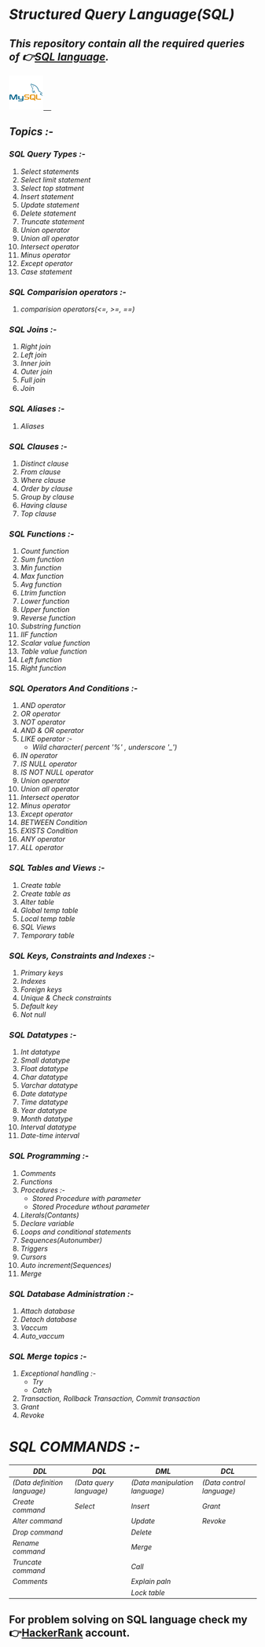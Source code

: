 # **_Structured Query Language(SQL)_**

## *This repository contain all the required queries of :point_right:[SQL language](https://github.com/shreyansh-tyagi/SQL-queries/blob/master/SQL%20QUERY%20FROM%20STARTING%20TO%20END.sql).*

 <a href="https://www.mysql.com/" target="_blank"> <img src="https://raw.githubusercontent.com/devicons/devicon/master/icons/mysql/mysql-original-wordmark.svg" alt="mysql" width="70" height="70"/>&nbsp;&nbsp;&nbsp;&nbsp; </a>

## *Topics :-*
### *SQL Query Types :-*
1. *Select statements*
2. *Select limit statement*
3. *Select top statment*
4. *Insert statement*
5. *Update statement*
6. *Delete statement*
7. *Truncate statement*
8. *Union operator*
9. *Union all operator*
10. *Intersect operator*
11. *Minus operator*
12. *Except operator*
13. *Case statement*

### *SQL Comparision operators :-*
1. *comparision operators(<=, >=, ==)*

### *SQL Joins :-* 
1. *Right join*
2. *Left join*
3. *Inner join*
4. *Outer join*
5. *Full join*
6. *Join*

### *SQL Aliases :-*
1. *Aliases*

### *SQL Clauses :-*
1. *Distinct clause*
2. *From clause*
3. *Where clause*
4. *Order by clause*
5. *Group by clause*
6. *Having clause*
7. *Top clause*

### *SQL Functions :-*
1. *Count function*
2. *Sum function*
3. *Min function*
4. *Max function*
5. *Avg function*
6. *Ltrim function*
7. *Lower function*
8. *Upper function*
9. *Reverse function*
10. *Substring function*
11. *IIF function*
12. *Scalar value function*
13. *Table value function*
14. *Left function*
15. *Right function*

### *SQL Operators And Conditions :-*
1. *AND operator*
2. *OR operator*
3. *NOT operator*
4. *AND & OR operator* 
5. *LIKE operator :-*
   * *Wild character( percent '%' , underscore '_')*
6. *IN operator* 
7. *IS NULL operator*
8. *IS NOT NULL operator*
9. *Union operator*
10. *Union all operator*
11. *Intersect operator*
12. *Minus operator*
13. *Except operator*  
14. *BETWEEN Condition*
15. *EXISTS Condition*
16. *ANY operator*
17. *ALL operator*

### *SQL Tables and Views :-*
1. *Create table*
2. *Create table as*
3. *Alter table*
4. *Global temp table*
5. *Local temp table*
6. *SQL Views*
7. *Temporary table*

### *SQL Keys, Constraints and Indexes :-*
1. *Primary keys*
2. *Indexes*
3. *Foreign keys*
4. *Unique & Check constraints*
5. *Default key*
6. *Not null*

### *SQL Datatypes :-*
1. *Int datatype*
2. *Small datatype*
3. *Float datatype*
4. *Char datatype*
5. *Varchar datatype*
6. *Date datatype*
7. *Time datatype*
8. *Year datatype*
9. *Month datatype*
10. *Interval datatype*
11. *Date-time interval*

### *SQL Programming :-*
1. *Comments* 
2. *Functions*
3. *Procedures :-*
   * *Stored Procedure with parameter* 
   * *Stored Procedure wthout parameter*
4. *Literals(Contants)*
5. *Declare variable*
6. *Loops and conditional statements*
7. *Sequences(Autonumber)*
8. *Triggers*
9. *Cursors*
10. *Auto increment(Sequences)*
11. *Merge*

### *SQL Database Administration :-*
1. *Attach database*
2. *Detach database*
3. *Vaccum*
4. *Auto_vaccum*

### *SQL Merge topics :-*
1. *Exceptional handling :-*
   * *Try*
   * *Catch*
2. *Transaction, Rollback Transaction, Commit transaction*
3. *Grant*
4. *Revoke*

# **_SQL COMMANDS :-_**
 *DDL*|*DQL*|*DML*|*DCL*
------|-----|-----|-----
*(Data definition language)*|*(Data query language)*|*(Data manipulation language)*|*(Data control language)*
*Create command*|*Select*|*Insert*|*Grant*
*Alter command*||*Update*|*Revoke*
*Drop command*||*Delete*
*Rename command*||*Merge*
*Truncate command*||*Call*
*Comments*||*Explain paln*
|||*Lock table*

## For problem solving on SQL language check my :point_right:[HackerRank](https://www.hackerrank.com/shreyansh_tyagi) account.

